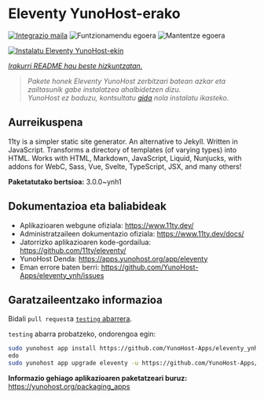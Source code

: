 <!--
Ohart ongi: README hau automatikoki sortu da <https://github.com/YunoHost/apps/tree/master/tools/readme_generator>ri esker
EZ editatu eskuz.
-->

# Eleventy YunoHost-erako

[![Integrazio maila](https://apps.yunohost.org/badge/integration/eleventy)](https://ci-apps.yunohost.org/ci/apps/eleventy/)
![Funtzionamendu egoera](https://apps.yunohost.org/badge/state/eleventy)
![Mantentze egoera](https://apps.yunohost.org/badge/maintained/eleventy)

[![Instalatu Eleventy YunoHost-ekin](https://install-app.yunohost.org/install-with-yunohost.svg)](https://install-app.yunohost.org/?app=eleventy)

*[Irakurri README hau beste hizkuntzatan.](./ALL_README.md)*

> *Pakete honek Eleventy YunoHost zerbitzari batean azkar eta zailtasunik gabe instalatzea ahalbidetzen dizu.*  
> *YunoHost ez baduzu, kontsultatu [gida](https://yunohost.org/install) nola instalatu ikasteko.*

## Aurreikuspena

11ty is a simpler static site generator. An alternative to Jekyll. Written in JavaScript. Transforms a directory of templates (of varying types) into HTML.
Works with HTML, Markdown, JavaScript, Liquid, Nunjucks, with addons for WebC, Sass, Vue, Svelte, TypeScript, JSX, and many others!


**Paketatutako bertsioa:** 3.0.0~ynh1
## Dokumentazioa eta baliabideak

- Aplikazioaren webgune ofiziala: <https://www.11ty.dev/>
- Administratzaileen dokumentazio ofiziala: <https://www.11ty.dev/docs/>
- Jatorrizko aplikazioaren kode-gordailua: <https://github.com/11ty/eleventy/>
- YunoHost Denda: <https://apps.yunohost.org/app/eleventy>
- Eman errore baten berri: <https://github.com/YunoHost-Apps/eleventy_ynh/issues>

## Garatzaileentzako informazioa

Bidali `pull request`a [`testing` abarrera](https://github.com/YunoHost-Apps/eleventy_ynh/tree/testing).

`testing` abarra probatzeko, ondorengoa egin:

```bash
sudo yunohost app install https://github.com/YunoHost-Apps/eleventy_ynh/tree/testing --debug
edo
sudo yunohost app upgrade eleventy -u https://github.com/YunoHost-Apps/eleventy_ynh/tree/testing --debug
```

**Informazio gehiago aplikazioaren paketatzeari buruz:** <https://yunohost.org/packaging_apps>
